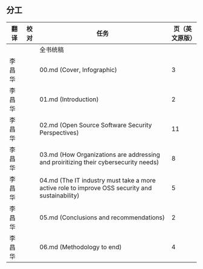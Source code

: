 ## 分工
| 翻译 | 校对  |  任务                                                               | 页（英文原版） |
| ----| -- | ---------------------------------------------------------------- | ------- |
|  |  | 全书统稿 |                                                              |         |
| 李昌华 |  | 00.md (Cover, Infographic) | 3 |
| 李昌华 |  | 01.md (Introduction) | 2 |
| 李昌华 |  | 02.md (Open Source Software Security Perspectives) | 11 |
| 李昌华 |  | 03.md (How Organizations are addressing and proiritizing their cybersecurity needs) | 8 |
| 李昌华 |  | 04.md  (The IT industry must take a more active role to improve OSS security and sustainability) | 5 |
| 李昌华 |  | 05.md (Conclusions and recommendations) | 2 |
| 李昌华 |  | 06.md (Methodology to end) | 4 |
